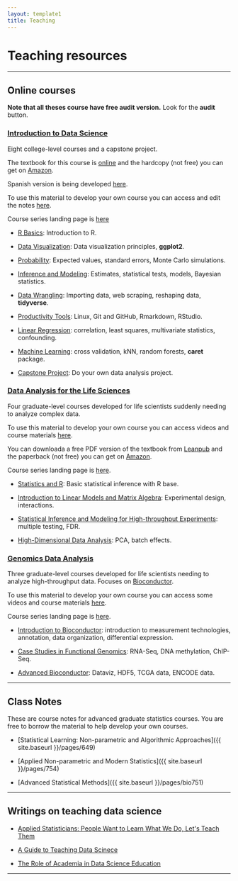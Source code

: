 ```yaml
---
layout: template1
title: Teaching
---
```


# Teaching resources

----

## Online courses

__Note that all theses course have free audit version.__ Look for the **audit** button.

### [Introduction to Data Science]((https://www.edx.org/professional-certificate/harvardx-data-science))

Eight college-level courses and a capstone project.

The textbook for this course is [online](https://rafalab.github.io/dsbook/) and the hardcopy (not free) you can get on [Amazon](https://www.amazon.com/dp/0367357984/ref=cm_sw_em_r_mt_dp_U_uhuCEbB0HAJ9H).

Spanish version is being developed [here](https://github.com/rafalab/dslibro).

To use this material to develop your own course you can access and edit the notes [here](https://github.com/rafalab/dsbook).

Course series landing page is [here](https://www.edx.org/professional-certificate/harvardx-data-science)

* [R Basics](https://www.edx.org/course/data-science-r-basics): Introduction to R.

* [Data Visualization](https://www.edx.org/course/data-science-visualization): Data visualization principles, __ggplot2__.

* [Probability](https://www.edx.org/course/data-science-probability): Expected values, standard errors, Monte Carlo simulations.

* [Inference and Modeling](https://www.edx.org/course/data-science-inference-and-modeling): Estimates, statistical tests, models, Bayesian statistics. 

* [Data Wrangling](https://www.edx.org/course/data-science-wrangling): Importing data, web scraping, reshaping data, __tidyverse__.

* [Productivity Tools](https://www.edx.org/course/data-science-productivity-tools): Linux, Git and GitHub, Rmarkdown, RStudio.

* [Linear Regression](https://www.edx.org/course/data-science-linear-regression): correlation, least squares, multivariate statistics, confounding.

* [Machine Learning](https://www.edx.org/course/data-science-machine-learning): cross validation, kNN, random forests, __caret__ package.

* [Capstone Project](https://www.edx.org/course/data-science-capstone): Do your own data analysis project.

### [Data Analysis for the Life Sciences](https://www.edx.org/professional-certificate/harvardx-data-analysis-for-life-sciences)
 
Four graduate-level courses developed for life scientists suddenly needing to analyze complex data.

To use this material to develop your own course you can access videos and course materials [here](http://rafalab.github.io/pages/harvardx.html).

You can downloada a free PDF version of the textbook from [Leanpub](https://leanpub.com/dataanalysisforthelifesciences) and the paperback  (not free) you can get on [Amazon](https://www.amazon.com/dp/1498775675/ref=cm_sw_em_r_mt_dp_U_cjuCEb0PPPM4Z).

Course series landing page is [here](https://www.edx.org/professional-certificate/harvardx-data-analysis-for-life-sciences).

* [Statistics and R](https://www.edx.org/course/statistics-and-r): Basic statistical inference with R base.

* [Introduction to Linear Models and Matrix Algebra](https://www.edx.org/course/introduction-to-linear-models-and-matrix-algebra): Experimental design, interactions.

* [Statistical Inference and Modeling for High-throughput Experiments](https://www.edx.org/course/statistical-inference-and-modeling-for-high-throug): multiple testing, FDR.

* [High-Dimensional Data Analysis](https://www.edx.org/course/high-dimensional-data-analysis): PCA, batch effects. 
 
### [Genomics Data Analysis](https://www.edx.org/xseries/genomics-data-analysis)

Three graduate-level courses developed for life scientists needing to analyze high-throughput data. Focuses on [Bioconductor](https://www.bioconductor.org/).

To use this material to develop your own course you can access some videos and course materials [here](http://rafalab.github.io/pages/harvardx.html).

Course series landing page is [here](https://www.edx.org/professional-certificate/harvardx-data-analysis-for-genomics).

* [Introduction to Bioconductor](https://www.edx.org/course/introduction-to-bioconductor-annotation-and-analys): introduction to measurement technologies, annotation, data organization, differential expression.

*  [Case Studies in Functional Genomics](https://www.edx.org/course/case-studies-in-functional-genomics): RNA-Seq, DNA methylation, ChIP-Seq.

* [Advanced Bioconductor](https://www.edx.org/course/advanced-bioconductor): Dataviz, HDF5, TCGA data, ENCODE data.

----

## Class Notes

These are course notes for advanced graduate statistics courses. You are free to borrow the material to help develop your own courses.

* [Statistical Learning: Non-parametric and  Algorithmic Approaches]({{ site.baseurl }}/pages/649)

* [Applied Non-parametric and Modern Statistics]({{ site.baseurl }}/pages/754)

* [Advanced Statistical Methods]({{ site.baseurl }}/pages/bio751)

----

## Writings on teaching data science

* [Applied Statisticians: People Want to Learn What We Do, Let's Teach Them](http://simplystatistics.org/2014/09/15/applied-statisticians-people-want-to-learn-what-we-do-lets-teach-them/)

* [A Guide to Teaching Data Scinece](https://amstat.tandfonline.com/doi/abs/10.1080/00031305.2017.1356747#.XnDhTpNKjOQ)

* [The Role of Academia in Data Science Education](https://hdsr.mitpress.mit.edu/pub/gg6swfqh)

----


